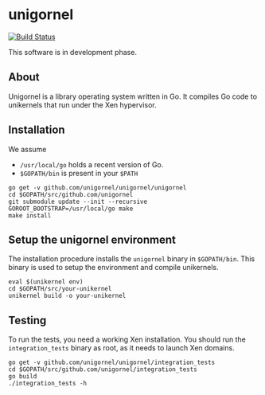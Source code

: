 unigornel
=========

[![Build Status](https://jenkins.unigornel.org/buildStatus/icon?job=unigornel-master)](https://jenkins.unigornel.org/job/unigornel-master/)

This software is in development phase.

About
-----

Unigornel is a library operating system written in Go. It compiles Go code to
unikernels that run under the Xen hypervisor.

Installation
------------

We assume
  - `/usr/local/go` holds a recent version of Go.
  - `$GOPATH/bin` is present in your `$PATH`

```
go get -v github.com/unigornel/unigornel/unigornel
cd $GOPATH/src/github.com/unigornel
git submodule update --init --recursive
GOROOT_BOOTSTRAP=/usr/local/go make
make install
```

Setup the unigornel environment
-------------------------------

The installation procedure installs the `unigornel` binary in `$GOPATH/bin`.
This binary is used to setup the environment and compile unikernels.

```
eval $(unikernel env)
cd $GOPATH/src/your-unikernel
unikernel build -o your-unikernel
```

Testing
-------

To run the tests, you need a working Xen installation. You should run the
`integration_tests` binary as root, as it needs to launch Xen domains.

```
go get -v github.com/unigornel/unigornel/integration_tests
cd $GOPATH/src/github.com/unigornel/integration_tests
go build
./integration_tests -h
```
